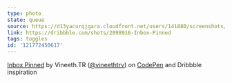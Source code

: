 ```yaml
---
type: photo
state: queue
source: https://d13yacurqjgara.cloudfront.net/users/141880/screenshots/2098916/inboxpinned.gif
link: https://dribbble.com/shots/2098916-Inbox-Pinned
tags: toggles
id: '121772450617'
---
```

<p data-height="332" data-theme-id="51" data-slug-hash="VLzVdM" data-default-tab="result" data-user="vineethtr" class='codepen'><a href='http://codepen.io/vineethtr/pen/VLzVdM/'>Inbox Pinned</a> by Vineeth.TR (<a href='http://codepen.io/vineethtr'>@vineethtrv</a>) on <a href='http://codepen.io'>CodePen</a> and Dribbble inspiration</p>
